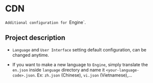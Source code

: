 # CDN

`Additional configuration for `Engine`.

## Project description

-   `Language` and `User Interface` setting default configuration, can be changed anytime.

-   If you want to make a new language to `Engine`, simply translate the `en.json` inside `language` directory and name it `<your-language-code>.json`. Ex: `zh.json` (Chinese), `vi.json` (Vietnamese),...
